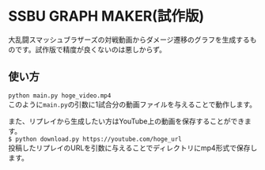 # SSBU GRAPH MAKER(試作版)
大乱闘スマッシュブラザーズの対戦動画からダメージ遷移のグラフを生成するものです。試作版で精度が良くないのは悪しからず。

## 使い方
```python main.py hoge_video.mp4```  
このように```main.py```の引数に1試合分の動画ファイルを与えることで動作します。  
  
また、リプレイから生成したい方はYouTube上の動画を保存することができます。  
```$ python download.py https://youtube.com/hoge_url```  
投稿したリプレイのURLを引数に与えることでディレクトリにmp4形式で保存します。